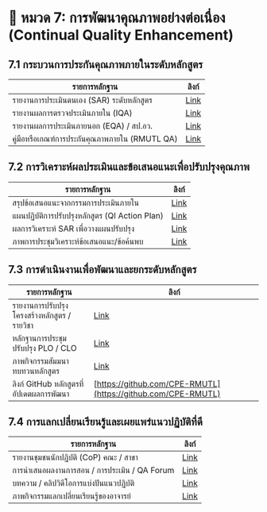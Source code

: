 # 📘 หมวด 7: การพัฒนาคุณภาพอย่างต่อเนื่อง (Continual Quality Enhancement)

## 7.1 กระบวนการประกันคุณภาพภายในระดับหลักสูตร

| รายการหลักฐาน | ลิงก์ |
|----------------|-------|
| รายงานการประเมินตนเอง (SAR) ระดับหลักสูตร | [Link]() |
| รายงานผลการตรวจประเมินภายใน (IQA) | [Link]() |
| รายงานผลการประเมินภายนอก (EQA) / สป.อว. | [Link]() |
| คู่มือหรือเกณฑ์การประกันคุณภาพภายใน (RMUTL QA) | [Link]() |

## 7.2 การวิเคราะห์ผลประเมินและข้อเสนอแนะเพื่อปรับปรุงคุณภาพ

| รายการหลักฐาน | ลิงก์ |
|----------------|-------|
| สรุปข้อเสนอแนะจากกรรมการประเมินภายใน | [Link]() |
| แผนปฏิบัติการปรับปรุงหลักสูตร (QI Action Plan) | [Link]() |
| ผลการวิเคราะห์ SAR เพื่อวางแผนปรับปรุง | [Link]() |
| ภาพการประชุมวิเคราะห์ข้อเสนอแนะ/ข้อค้นพบ | [Link]() |

## 7.3 การดำเนินงานเพื่อพัฒนาและยกระดับหลักสูตร

| รายการหลักฐาน | ลิงก์ |
|----------------|-------|
| รายงานการปรับปรุงโครงสร้างหลักสูตร / รายวิชา | [Link]() |
| หลักฐานการประชุมปรับปรุง PLO / CLO | [Link]() |
| ภาพกิจกรรมสัมมนาทบทวนหลักสูตร | [Link]() |
| ลิงก์ GitHub หลักสูตรที่อัปเดตผลการพัฒนา | [https://github.com/CPE-RMUTL](https://github.com/CPE-RMUTL) |

## 7.4 การแลกเปลี่ยนเรียนรู้และเผยแพร่แนวปฏิบัติที่ดี

| รายการหลักฐาน | ลิงก์ |
|----------------|-------|
| รายงานชุมชนนักปฏิบัติ (CoP) คณะ / สาขา | [Link]() |
| การนำเสนอผลงานการสอน / การประเมิน / QA Forum | [Link]() |
| บทความ / คลิปวิดีโอการแบ่งปันแนวปฏิบัติ | [Link]() |
| ภาพกิจกรรมแลกเปลี่ยนเรียนรู้ของอาจารย์ | [Link]() |
